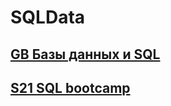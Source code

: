 # SQLData

## [GB Базы данных и SQL](/GB_SQL/README.md)

## [S21 SQL bootcamp](/S21_SQL_Bootcamp/README.md)